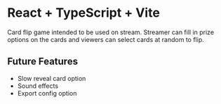 # React + TypeScript + Vite

Card flip game intended to be used on stream. Streamer can fill in prize options on the cards and viewers can select cards at random to flip.

## Future Features

- Slow reveal card option
- Sound effects
- Export config option

